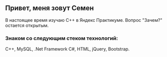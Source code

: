 ## Привет, меня зовут Семен


В настоящее время изучаю C++ в Яндекс Практикуме. Вопрос "Зачем?" остается открытым.

### Знаком со следующим стеком технологий:

C++, MySQL, .Net Framework C#, HTML, jQuery, Bootstrap.

<!--
Буду рад оказать посильную помощь в полезном OpenSource проекте.

### Контакты для связи:
is-info64@ya.ru

**semion64/semion64** is a ✨ _special_ ✨ repository because its `README.md` (this file) appears on your GitHub profile.

Here are some ideas to get you started:

- 🔭 I’m currently working on ...
- 🌱 I’m currently learning ...
- 👯 I’m looking to collaborate on ...
- 🤔 I’m looking for help with ...
- 💬 Ask me about ...
- 📫 How to reach me: ...
- 😄 Pronouns: ...
- ⚡ Fun fact: ...
-->
